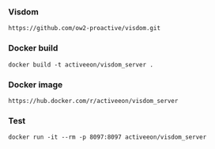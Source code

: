 ### Visdom
```
https://github.com/ow2-proactive/visdom.git
```

### Docker build
```
docker build -t activeeon/visdom_server .
```

### Docker image
```
https://hub.docker.com/r/activeeon/visdom_server
```

### Test
```
docker run -it --rm -p 8097:8097 activeeon/visdom_server
```

